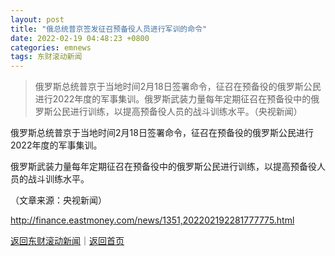 ```yaml
---
layout: post
title: "俄总统普京签发征召预备役人员进行军训的命令"
date: 2022-02-19 04:48:23 +0800
categories: emnews
tags: 东财滚动新闻
---
```

> 俄罗斯总统普京于当地时间2月18日签署命令，征召在预备役的俄罗斯公民进行2022年度的军事集训。俄罗斯武装力量每年定期征召在预备役中的俄罗斯公民进行训练，以提高预备役人员的战斗训练水平。（央视新闻）

<p>俄罗斯总统普京于当地时间2月18日签署命令，征召在预备役的俄罗斯公民进行2022年度的军事集训。</p><p>俄罗斯武装力量每年定期征召在预备役中的俄罗斯公民进行训练，以提高预备役人员的战斗训练水平。</p><p class="em_media">（文章来源：央视新闻）</p>

<http://finance.eastmoney.com/news/1351,202202192281777775.html>

[返回东财滚动新闻](//finews.withounder.com/emnews/)｜[返回首页](//finews.withounder.com/)
